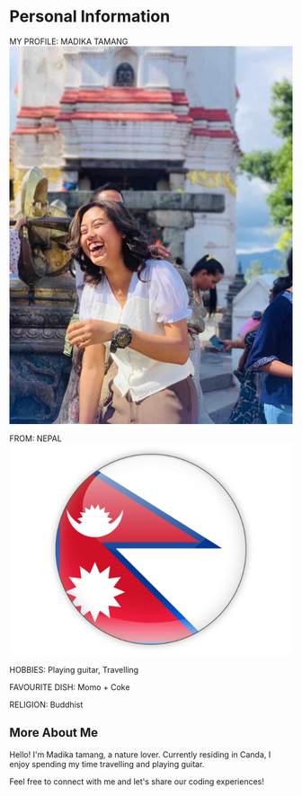 # Personal Information

MY PROFILE: MADIKA TAMANG
![my_image](images/madika.jpg)

FROM: NEPAL 
![National Flag](images/nepal.png)

HOBBIES: Playing guitar, Travelling

FAVOURITE DISH: Momo + Coke

RELIGION: Buddhist

## More About Me

Hello! I'm Madika tamang, a nature lover. Currently residing in Canda, I enjoy spending my time travelling and playing guitar.

Feel free to connect with me and let's share our coding experiences!



